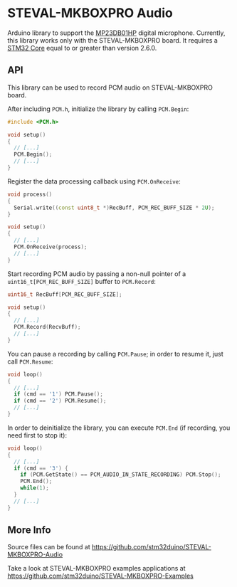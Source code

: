 # STEVAL-MKBOXPRO Audio

Arduino library to support the [MP23DB01HP](https://www.st.com/en/mems-and-sensors/mp23db01hp.html) digital microphone.
Currently, this library works only with the STEVAL-MKBOXPRO board.
It requires a [STM32 Core](https://github.com/stm32duino/Arduino_Core_STM32) equal to or greater than version 2.6.0.

## API

This library can be used to record PCM audio on STEVAL-MKBOXPRO board.

After including `PCM.h`, initialize the library by calling `PCM.Begin`:

```cpp
#include <PCM.h>

void setup()
{
  // [...]
  PCM.Begin();
  // [...]
}
```

Register the data processing callback using `PCM.OnReceive`:

```cpp
void process()
{
  Serial.write((const uint8_t *)RecBuff, PCM_REC_BUFF_SIZE * 2U);
}

void setup()
{
  // [...]
  PCM.OnReceive(process);
  // [...]
}
```

Start recording PCM audio by passing a non-null pointer of a `uint16_t[PCM_REC_BUFF_SIZE]` buffer to `PCM.Record`:

```cpp
uint16_t RecBuff[PCM_REC_BUFF_SIZE];

void setup()
{
  // [...]
  PCM.Record(RecvBuff);
  // [...]
}
```

You can pause a recording by calling `PCM.Pause`; in order to resume it, just call `PCM.Resume`:

```cpp
void loop()
{
  // [...]
  if (cmd == '1') PCM.Pause();
  if (cmd == '2') PCM.Resume();
  // [...]
}
```

In order to deinitialize the library, you can execute `PCM.End` (if recording, you need first to stop it):

```cpp
void loop()
{
  // [...]
  if (cmd == '3') {
    if (PCM.GetState() == PCM_AUDIO_IN_STATE_RECORDING) PCM.Stop();
    PCM.End();
    while(1);
  }
  // [...]
}
```

## More Info

Source files can be found at
https://github.com/stm32duino/STEVAL-MKBOXPRO-Audio


Take a look at STEVAL-MKBOXPRO examples applications at
https://github.com/stm32duino/STEVAL-MKBOXPRO-Examples

